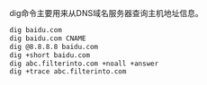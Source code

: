 dig命令主要用来从DNS域名服务器查询主机地址信息。

```bash
dig baidu.com
dig baidu.com CNAME
dig @8.8.8.8 baidu.com
dig +short baidu.com
dig abc.filterinto.com +noall +answer
dig +trace abc.filterinto.com

```

